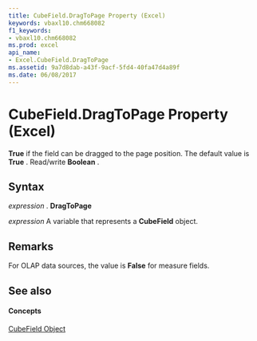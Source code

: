 ```yaml
---
title: CubeField.DragToPage Property (Excel)
keywords: vbaxl10.chm668082
f1_keywords:
- vbaxl10.chm668082
ms.prod: excel
api_name:
- Excel.CubeField.DragToPage
ms.assetid: 9a7d8dab-a43f-9acf-5fd4-40fa47d4a89f
ms.date: 06/08/2017
---
```



# CubeField.DragToPage Property (Excel)

 **True** if the field can be dragged to the page position. The default value is **True** . Read/write **Boolean** .


## Syntax

 _expression_ . **DragToPage**

 _expression_ A variable that represents a **CubeField** object.


## Remarks

For OLAP data sources, the value is  **False** for measure fields.


## See also


#### Concepts


[CubeField Object](Excel.CubeField.md)

